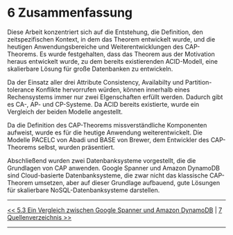 # 6 Zusammenfassung

Diese Arbeit konzentriert sich auf die Entstehung, die Definition, den zeitspezifischen Kontext, in dem das Theorem entwickelt wurde, und die heutigen Anwendungsbereiche und Weiterentwicklungen des CAP-Theorems. Es wurde festgehalten, dass das Theorem aus der Motivation heraus entwickelt wurde, zu dem bereits existierenden ACID-Modell, eine skalierbare Lösung für große Datenbanken zu entwickeln.

Da der Einsatz aller drei Attribute Consistency, Availabilty und Partition-tolerance Konflikte hervorrufen würden, können innerhalb eines Rechensystems immer nur zwei EIgenschaften erfüllt werden. Dadurch gibt es CA-, AP- und CP-Systeme. Da ACID bereits existierte, wurde ein Vergleich der beiden Modelle angestellt.

Da die Definition des CAP-Theorems missverständliche Komponenten aufweist, wurde es für die heutige Anwendung weiterentwickelt. Die Modelle PACELC von Abadi und BASE von Brewer, dem Entwickler des CAP-Theorems selbst, wurden präsentiert.

Abschließend wurden zwei Datenbanksysteme vorgestellt, die die Grundlagen von CAP anwenden. Google Spanner und Amazon DynamoDB sind Cloud-basierte Datenbanksysteme, die zwar nicht das klassische CAP-Theorem umsetzen, aber auf dieser Grundlage aufbauend, gute Lösungen für skalierbare NoSQL-Datenbanksysteme darstellen.

***

[<< 5.3 Ein Vergleich zwischen Google Spanner und Amazon DynamoDB](5_3_Ein_Vergleich_zwischen_Google_Spanner_und_Amazon_DynamoDB.md) | [7 Quellenverzeichnis >>](7_Quellenverzeichnis.md)

***
